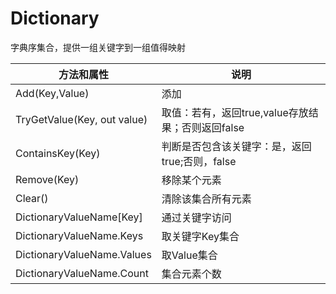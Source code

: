 # Dictionary

字典序集合，提供一组关键字到一组值得映射

| 方法和属性                  | 说明                                              |
| --------------------------- | ------------------------------------------------- |
| Add(Key,Value)              | 添加                                              |
| TryGetValue(Key, out value) | 取值：若有，返回true,value存放结果；否则返回false |
| ContainsKey(Key)            | 判断是否包含该关键字：是，返回true;否则，false    |
| Remove(Key)                 | 移除某个元素                                      |
| Clear()                     | 清除该集合所有元素                                |
| DictionaryValueName[Key]    | 通过关键字访问                                    |
| DictionaryValueName.Keys    | 取关键字Key集合                                   |
| DictionaryValueName.Values  | 取Value集合                                       |
| DictionaryValueName.Count   | 集合元素个数                                      |

